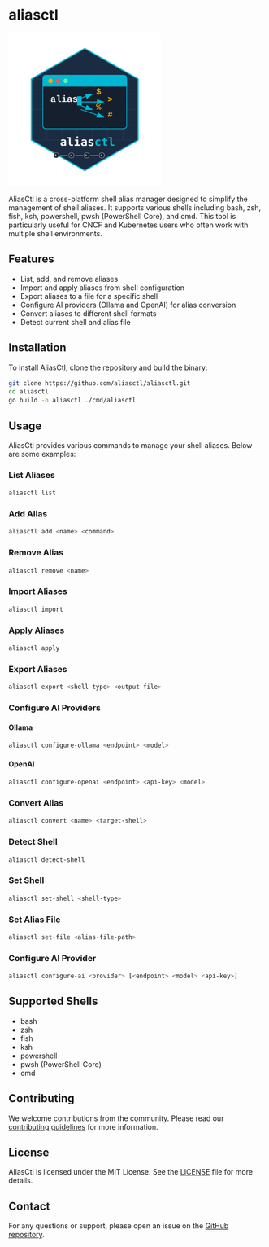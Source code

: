 # aliasctl

<img src="./assets/aliasctl_logo.svg" alt="AliasCtl Logo" width="300" height="300">

AliasCtl is a cross-platform shell alias manager designed to simplify the management of shell aliases. It supports various shells including bash, zsh, fish, ksh, powershell, pwsh (PowerShell Core), and cmd. This tool is particularly useful for CNCF and Kubernetes users who often work with multiple shell environments.

## Features

- List, add, and remove aliases
- Import and apply aliases from shell configuration
- Export aliases to a file for a specific shell
- Configure AI providers (Ollama and OpenAI) for alias conversion
- Convert aliases to different shell formats
- Detect current shell and alias file

## Installation

To install AliasCtl, clone the repository and build the binary:

```sh
git clone https://github.com/aliasctl/aliasctl.git
cd aliasctl
go build -o aliasctl ./cmd/aliasctl
```

## Usage

AliasCtl provides various commands to manage your shell aliases. Below are some examples:

### List Aliases

```sh
aliasctl list
```

### Add Alias

```sh
aliasctl add <name> <command>
```

### Remove Alias

```sh
aliasctl remove <name>
```

### Import Aliases

```sh
aliasctl import
```

### Apply Aliases

```sh
aliasctl apply
```

### Export Aliases

```sh
aliasctl export <shell-type> <output-file>
```

### Configure AI Providers

#### Ollama

```sh
aliasctl configure-ollama <endpoint> <model>
```

#### OpenAI

```sh
aliasctl configure-openai <endpoint> <api-key> <model>
```

### Convert Alias

```sh
aliasctl convert <name> <target-shell>
```

### Detect Shell

```sh
aliasctl detect-shell
```

### Set Shell

```sh
aliasctl set-shell <shell-type>
```

### Set Alias File

```sh
aliasctl set-file <alias-file-path>
```

### Configure AI Provider

```sh
aliasctl configure-ai <provider> [<endpoint> <model> <api-key>]
```

## Supported Shells

- bash
- zsh
- fish
- ksh
- powershell
- pwsh (PowerShell Core)
- cmd

## Contributing

We welcome contributions from the community. Please read our [contributing guidelines](CONTRIBUTING.md) for more information.

## License

AliasCtl is licensed under the MIT License. See the [LICENSE](LICENSE) file for more details.

## Contact

For any questions or support, please open an issue on the [GitHub repository](https://github.com/aliasctl/aliasctl/issues).
